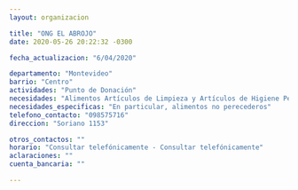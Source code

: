```yaml
---
layout: organizacion

title: "ONG EL ABROJO"
date: 2020-05-26 20:22:32 -0300

fecha_actualizacion: "6/04/2020"

departamento: "Montevideo"
barrio: "Centro"
actividades: "Punto de Donación"
necesidades: "Alimentos Artículos de Limpieza y Artículos de Higiene Personal"
necesidades_especificas: "En particular, alimentos no perecederos"
telefono_contacto: "098575716"
direccion: "Soriano 1153"

otros_contactos: ""
horario: "Consultar telefónicamente - Consultar telefónicamente"
aclaraciones: ""
cuenta_bancaria: ""

---
```

